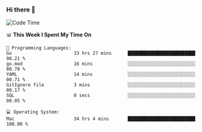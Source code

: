 ### Hi there 👋

<!--
**CrazyCollin/crazycollin** is a ✨ _special_ ✨ repository because its `README.md` (this file) appears on your GitHub profile.

Here are some ideas to get you started:

- 🔭 I’m currently working on ...
- 🌱 I’m currently learning ...
- 👯 I’m looking to collaborate on ...
- 🤔 I’m looking for help with ...
- 💬 Ask me about ...
- 📫 How to reach me: ...
- 😄 Pronouns: ...
- ⚡ Fun fact: ...
-->

<!--START_SECTION:waka-->
![Code Time](http://img.shields.io/badge/Code%20Time-1%2C840%20hrs%2032%20mins-blue)

📊 **This Week I Spent My Time On** 

```text
💬 Programming Languages: 
Go                       33 hrs 27 mins      █████████████████████████   98.21 % 
go.mod                   16 mins             ░░░░░░░░░░░░░░░░░░░░░░░░░   00.78 % 
YAML                     14 mins             ░░░░░░░░░░░░░░░░░░░░░░░░░   00.71 % 
GitIgnore file           3 mins              ░░░░░░░░░░░░░░░░░░░░░░░░░   00.17 % 
SQL                      0 secs              ░░░░░░░░░░░░░░░░░░░░░░░░░   00.05 % 

💻 Operating System: 
Mac                      34 hrs 4 mins       █████████████████████████   100.00 % 
```


<!--END_SECTION:waka-->
